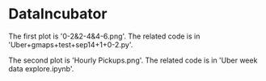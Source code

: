 # DataIncubator

The first plot is '0-2&2-4&4-6.png'. The related code is in 'Uber+gmaps+test+sep14+1+0-2.py'.

The second plot is 'Hourly Pickups.png'. The related code is in 'Uber week data explore.ipynb'.
